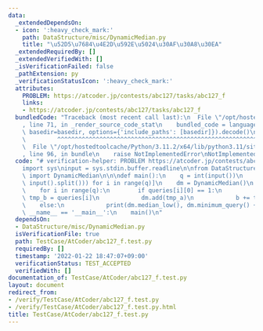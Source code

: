 ```yaml
---
data:
  _extendedDependsOn:
  - icon: ':heavy_check_mark:'
    path: DataStructure/misc/DynamicMedian.py
    title: "\u52D5\u7684\u4E2D\u592E\u5024\u30AF\u30A8\u30EA"
  _extendedRequiredBy: []
  _extendedVerifiedWith: []
  _isVerificationFailed: false
  _pathExtension: py
  _verificationStatusIcon: ':heavy_check_mark:'
  attributes:
    PROBLEM: https://atcoder.jp/contests/abc127/tasks/abc127_f
    links:
    - https://atcoder.jp/contests/abc127/tasks/abc127_f
  bundledCode: "Traceback (most recent call last):\n  File \"/opt/hostedtoolcache/Python/3.11.2/x64/lib/python3.11/site-packages/onlinejudge_verify/documentation/build.py\"\
    , line 71, in _render_source_code_stat\n    bundled_code = language.bundle(stat.path,\
    \ basedir=basedir, options={'include_paths': [basedir]}).decode()\n          \
    \         ^^^^^^^^^^^^^^^^^^^^^^^^^^^^^^^^^^^^^^^^^^^^^^^^^^^^^^^^^^^^^^^^^^^^^^^^^^^^^^^^^\n\
    \  File \"/opt/hostedtoolcache/Python/3.11.2/x64/lib/python3.11/site-packages/onlinejudge_verify/languages/python.py\"\
    , line 96, in bundle\n    raise NotImplementedError\nNotImplementedError\n"
  code: "# verification-helper: PROBLEM https://atcoder.jp/contests/abc127/tasks/abc127_f\n\
    import sys\ninput = sys.stdin.buffer.readline\n\nfrom DataStructure.misc.DynamicMedian\
    \ import DynamicMedian\n\n\ndef main():\n    q = int(input())\n    queries = [list(map(int,\
    \ input().split())) for i in range(q)]\n    dm = DynamicMedian()\n \n    b = 0\n\
    \    for i in range(q):\n        if queries[i][0] == 1:\n            _, tmp_a,\
    \ tmp_b = queries[i]\n            dm.add(tmp_a)\n            b += tmp_b\n    \
    \    else:\n            print(dm.median_low(), dm.minimum_query() + b)\n\n\nif\
    \ __name__ == '__main__':\n    main()\n"
  dependsOn:
  - DataStructure/misc/DynamicMedian.py
  isVerificationFile: true
  path: TestCase/AtCoder/abc127_f.test.py
  requiredBy: []
  timestamp: '2022-01-22 18:47:07+09:00'
  verificationStatus: TEST_ACCEPTED
  verifiedWith: []
documentation_of: TestCase/AtCoder/abc127_f.test.py
layout: document
redirect_from:
- /verify/TestCase/AtCoder/abc127_f.test.py
- /verify/TestCase/AtCoder/abc127_f.test.py.html
title: TestCase/AtCoder/abc127_f.test.py
---
```

